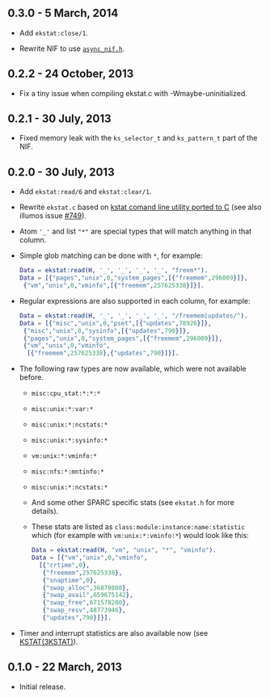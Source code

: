 ## 0.3.0 - 5 March, 2014

* Add `ekstat:close/1`.

* Rewrite NIF to use [`async_nif.h`](https://gist.github.com/gburd/4121795).

## 0.2.2 - 24 October, 2013

* Fix a tiny issue when compiling ekstat.c with -Wmaybe-uninitialized.

## 0.2.1 - 30 July, 2013

* Fixed memory leak with the `ks_selector_t` and `ks_pattern_t` part of the NIF.

## 0.2.0 - 30 July, 2013

* Add `ekstat:read/6` and `ekstat:clear/1`.

* Rewrite `ekstat.c` based on [kstat comand line utility ported to C](https://github.com/illumos/illumos-gate/tree/861bfc8941f2c557f1bcb7a6d7f62f9da98ee4db/usr/src/cmd/stat/kstat) (see also illumos issue [#749](https://www.illumos.org/issues/749)).

* Atom `'_'` and list `"*"` are special types that will match anything in that column.

* Simple glob matching can be done with `*`, for example:

  ```erlang
  Data = ekstat:read(H, '_', '_', '_', '_', "freem*").
  Data = [{"pages","unix",0,"system_pages",[{"freemem",296009}]},
   {"vm","unix",0,"vminfo",[{"freemem",257625338}]}].
  ```

* Regular expressions are also supported in each column, for example:

  ```erlang
  Data = ekstat:read(H, '_', '_', '_', '_', "/freemem|updates/").
  Data = [{"misc","unix",0,"pset",[{"updates",78926}]},
   {"misc","unix",0,"sysinfo",[{"updates",790}]},
   {"pages","unix",0,"system_pages",[{"freemem",296009}]},
   {"vm","unix",0,"vminfo",
    [{"freemem",257625338},{"updates",790}]}].
  ```

* The following raw types are now available, which were not available before.
  * `misc:cpu_stat:*:*:*`
  * `misc:unix:*:var:*`
  * `misc:unix:*:ncstats:*`
  * `misc:unix:*:sysinfo:*`
  * `vm:unix:*:vminfo:*`
  * `misc:nfs:*:mntinfo:*`
  * `misc:unix:*:ncstats:*`
  * And some other SPARC specific stats (see `ekstat.h` for more details).
  * These stats are listed as `class:module:instance:name:statistic` which (for example with `vm:unix:*:vminfo:*`) would look like this:

    ```erlang
    Data = ekstat:read(H, "vm", "unix", "*", "vminfo").
    Data = [{"vm","unix",0,"vminfo",
      [{"crtime",0},
       {"freemem",257625338},
       {"snaptime",0},
       {"swap_alloc",36870808},
       {"swap_avail",659675142},
       {"swap_free",671578280},
       {"swap_resv",48773946},
       {"updates",790}]}].
    ```

* Timer and interrupt statistics are also available now (see [KSTAT(3KSTAT)](http://illumos.org/man/3kstat/kstat)).

## 0.1.0 - 22 March, 2013
* Initial release.